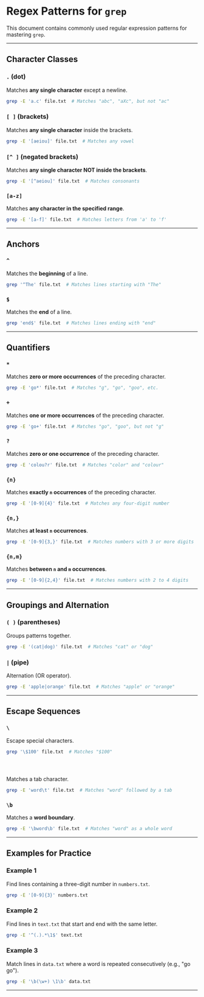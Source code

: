 # Regex Patterns for `grep`

This document contains commonly used regular expression patterns for mastering `grep`.

---

## **Character Classes**

### **`.` (dot)**
Matches **any single character** except a newline.
```bash
grep -E 'a.c' file.txt  # Matches "abc", "aXc", but not "ac"
```

### **`[ ]` (brackets)**
Matches **any single character** inside the brackets.
```bash
grep -E '[aeiou]' file.txt  # Matches any vowel
```

### **`[^ ]` (negated brackets)**
Matches **any single character NOT inside the brackets**.
```bash
grep -E '[^aeiou]' file.txt  # Matches consonants
```

### **`[a-z]`**
Matches **any character in the specified range**.
```bash
grep -E '[a-f]' file.txt  # Matches letters from 'a' to 'f'
```

---

## **Anchors**

### **`^`**
Matches the **beginning** of a line.
```bash
grep '^The' file.txt  # Matches lines starting with "The"
```

### **`$`**
Matches the **end** of a line.
```bash
grep 'end$' file.txt  # Matches lines ending with "end"
```

---

## **Quantifiers**

### **`*`**
Matches **zero or more occurrences** of the preceding character.
```bash
grep -E 'go*' file.txt  # Matches "g", "go", "goo", etc.
```

### **`+`**
Matches **one or more occurrences** of the preceding character.
```bash
grep -E 'go+' file.txt  # Matches "go", "goo", but not "g"
```

### **`?`**
Matches **zero or one occurrence** of the preceding character.
```bash
grep -E 'colou?r' file.txt  # Matches "color" and "colour"
```

### **`{n}`**
Matches **exactly `n` occurrences** of the preceding character.
```bash
grep -E '[0-9]{4}' file.txt  # Matches any four-digit number
```

### **`{n,}`**
Matches **at least `n` occurrences**.
```bash
grep -E '[0-9]{3,}' file.txt  # Matches numbers with 3 or more digits
```

### **`{n,m}`**
Matches **between `n` and `m` occurrences**.
```bash
grep -E '[0-9]{2,4}' file.txt  # Matches numbers with 2 to 4 digits
```

---

## **Groupings and Alternation**

### **`( )` (parentheses)**
Groups patterns together.
```bash
grep -E '(cat|dog)' file.txt  # Matches "cat" or "dog"
```

### **`|` (pipe)**
Alternation (OR operator).
```bash
grep -E 'apple|orange' file.txt  # Matches "apple" or "orange"
```

---

## **Escape Sequences**

### **`\`**
Escape special characters.
```bash
grep '\$100' file.txt  # Matches "$100"
```

### **`	`**
Matches a tab character.
```bash
grep -E 'word\t' file.txt  # Matches "word" followed by a tab
```

### **`\b`**
Matches a **word boundary**.
```bash
grep -E '\bword\b' file.txt  # Matches "word" as a whole word
```

---

## **Examples for Practice**

### **Example 1**
Find lines containing a three-digit number in `numbers.txt`.
```bash
grep -E '[0-9]{3}' numbers.txt
```

### **Example 2**
Find lines in `text.txt` that start and end with the same letter.
```bash
grep -E '^(.).*\1$' text.txt
```

### **Example 3**
Match lines in `data.txt` where a word is repeated consecutively (e.g., "go go").
```bash
grep -E '\b(\w+) \1\b' data.txt
```

---

